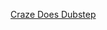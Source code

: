 ---
layout: post
wordpress_id: 1079
wordpress_url: http://noesbueno.com/archives/1079
date: '2011-04-03 21:01:05 -0500'
date_gmt: '2011-04-04 02:01:05 -0500'
body: |
  <p><a href="http://www.thehighdefinite.com/2011/04/craze-does-dubstep/">Craze Does Dubstep</a></p>
---